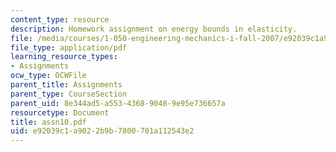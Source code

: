 ```yaml
---
content_type: resource
description: Homework assignment on energy bounds in elasticity.
file: /media/courses/1-050-engineering-mechanics-i-fall-2007/e92039c1a9022b9b7800701a112543e2_assn10.pdf
file_type: application/pdf
learning_resource_types:
- Assignments
ocw_type: OCWFile
parent_title: Assignments
parent_type: CourseSection
parent_uid: 8e344ad5-a553-4368-9048-9e95e736657a
resourcetype: Document
title: assn10.pdf
uid: e92039c1-a902-2b9b-7800-701a112543e2
---
```

